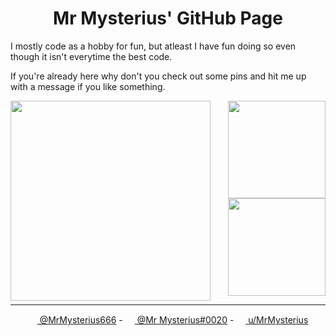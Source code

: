 <h1 align="center">Mr Mysterius' GitHub Page</h1>

I mostly code as a hobby for fun, but atleast I have fun doing so even though it isn't everytime the best code.

If you're already here why don't you check out some pins and hit me up with a message if you like something.

<img src="https://github-readme-stats.vercel.app/api/wakatime?username=MrMysterius&theme=dark" height="320px" align="left">
  
<div align="right">
  <img height="156px" src="https://github-readme-stats.vercel.app/api?username=mrmysterius&show_icons=true&theme=dark&count_private=true&cache_seconds=1800&include_all_commits=true">
  <br>
  <img height="156px" src="https://github-readme-stats.vercel.app/api/top-langs/?username=mrmysterius&layout=compact&theme=dark">
</div>

---

<div align="center">
  
  [<img src="https://abs.twimg.com/favicons/twitter.2.ico" height="15px"> @MrMysterius666](https://twitter.com/MrMysterius666) - [<img src="https://discord.com/assets/847541504914fd33810e70a0ea73177e.ico" height="15px"> @Mr Mysterius#0020](https://discord.nohobbysfound.net) - [<img src="https://www.redditstatic.com/desktop2x/img/favicon/favicon-32x32.png" height="15px"> u/MrMysterius](https://www.reddit.com/user/MrMysterius)

</div>

